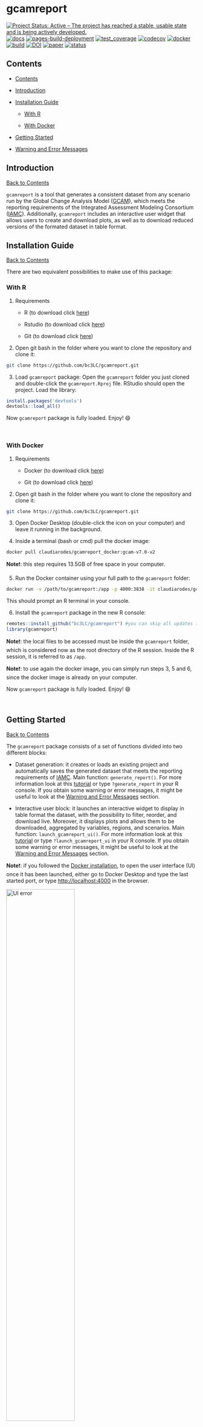 # gcamreport

[![Project Status: Active – The project has reached a stable, usable state and is being actively developed.](https://www.repostatus.org/badges/latest/active.svg)](https://www.repostatus.org/#active)
[![docs](https://github.com/bc3LC/gcamreport/actions/workflows/docs.yaml/badge.svg?branch=gcam-v7.0)](https://github.com/bc3LC/gcamreport/actions/workflows/docs.yaml) [![pages-build-deployment](https://github.com/bc3LC/gcamreport/actions/workflows/pages/pages-build-deployment/badge.svg)](https://github.com/bc3LC/gcamreport/actions/workflows/pages/pages-build-deployment) [![test_coverage](https://github.com/bc3LC/gcamreport/actions/workflows/test_coverage.yml/badge.svg?branch=gcam-v7.0)](https://github.com/bc3LC/gcamreport/actions/workflows/test_coverage.yml) [![codecov](https://codecov.io/gh/bc3LC/gcamreport/branch/gcam-v7.0/graph/badge.svg?token=GHV4F7TGFG)](https://codecov.io/gh/bc3LC/gcamreport) [![docker](https://github.com/bc3LC/gcamreport/actions/workflows/docker_impl.yaml/badge.svg?branch=gcam-v7.0)](https://github.com/bc3LC/gcamreport/actions/workflows/docker_impl.yaml) [![build](https://github.com/bc3LC/gcamreport/actions/workflows/build.yaml/badge.svg?branch=gcam-v7.0)](https://github.com/bc3LC/gcamreport/actions/workflows/build.yaml)
[![DOI](https://zenodo.org/badge/DOI/10.5281/zenodo.10371722.svg)](https://doi.org/10.5281/zenodo.10371722)
[![paper](https://github.com/bc3LC/gcamreport/actions/workflows/draft-pdf.yml/badge.svg?branch=gcam-v7.0)](https://github.com/bc3LC/gcamreport/blob/gcam-v7.0/paper/paper.pdf)
[![status](https://joss.theoj.org/papers/816fd8765945cd5f6fe6d8d1fefdde19/status.svg)](https://joss.theoj.org/papers/816fd8765945cd5f6fe6d8d1fefdde19)

<!-- ------------------------>

<!-- ------------------------>

## <a name="contents"></a>Contents

<!-- ------------------------>

<!-- ------------------------>

-   [Contents](#contents)

-   [Introduction](#introduction)

-   [Installation Guide](#installation-guide)

    -   [With R](#with-r)

    -   [With Docker](#with-docker)

-   [Getting Started](#get-started)

-   [Warning and Error Messages](#bugs)

<!-- ------------------------>

<!-- ------------------------>

## <a name="introduction"></a>Introduction

<!-- ------------------------>

<!-- ------------------------>

[Back to Contents](#contents)

`gcamreport` is a tool that generates a consistent dataset from any scenario run by the Global Change Analysis Model ([GCAM](http://www.globalchange.umd.edu/gcam/)), which meets the reporting requirements of the Integrated Assessment Modeling Consortium ([IAMC](https://www.iamconsortium.org/)). Additionally, `gcamreport` includes an interactive user widget that allows users to create and download plots, as well as to download reduced versions of the formated dataset in table format.

<!-- ------------------------>

<!-- ------------------------>

## <a name="installation-guide"></a>Installation Guide

<!-- ------------------------>

<!-- ------------------------>

[Back to Contents](#contents)

There are two equivalent possibilities to make use of this package:

### <a name="with-R"></a>With R

1.  Requirements

    -   R (to download click [here](https://www.r-project.org/))

    -   Rstudio (to download click [here](https://www.rstudio.com/))

    -   Git (to download click [here](https://git-scm.com/downloads/))

2.  Open git bash in the folder where you want to clone the repository and clone it:

``` bash
git clone https://github.com/bc3LC/gcamreport.git
```

3.  Load `gcamreport` package: Open the `gcamreport` folder you just cloned and double-click the `gcamreport.Rproj` file. RStudio should open the project. Load the library:

``` r
install.packages('devtools')
devtools::load_all()
```

Now `gcamreport` package is fully loaded. Enjoy! :smile:

<br>

### <a name="with-Docker"></a>With Docker

1.  Requirements

    -   Docker (to download click [here](https://docs.docker.com/get-docker/))

    -   Git (to download click [here](https://git-scm.com/downloads))

2.  Open git bash in the folder where you want to clone the repository and clone it:

``` bash
git clone https://github.com/bc3LC/gcamreport.git
```

3.  Open Docker Desktop (double-click the icon on your computer) and leave it running in the background.

4.  Inside a terminal (bash or cmd) pull the docker image:

``` bash
docker pull claudiarodes/gcamreport_docker:gcam-v7.0-v2
```

**Note**:exclamation:: this step requires 13.5GB of free space in your computer.

5.  Run the Docker container using your full path to the `gcamreport` folder:

``` bash
docker run -v /path/to/gcamreport:/app -p 4000:3838 -it claudiarodes/gcamreport_docker:gcam-v7.0-v2
```

This should prompt an R terminal in your console.

6.  Install the `gcamreport` package in the new R console:

``` r
remotes::install_github("bc3LC/gcamreport") #you can skip all updates in case you are asked
library(gcamreport)
```

**Note**:exclamation:: the local files to be accessed must be inside the `gcamreport` folder, which is considered now as the root directory of the R session. Inside the R session, it is referred to as `/app`.

**Note**:exclamation:: to use again the docker image, you can simply run steps 3, 5 and 6, since the docker image is already on your computer.

Now `gcamreport` package is fully loaded. Enjoy! :smile:

<br>

<!-- ------------------------>

<!-- ------------------------>

## <a name="get-started"></a>Getting Started

<!-- ------------------------>

<!-- ------------------------>

[Back to Contents](#contents)

The `gcamreport` package consists of a set of functions divided into two different blocks:

-   Dataset generation: it creates or loads an existing project and automatically saves the generated dataset that meets the reporting requirements of [IAMC](https://www.iamconsortium.org/). Main function: `generate_report()`. For more information look at this [tutorial](https://bc3lc.github.io/gcamreport/articles/Dataset_Generation_Tutorial.html) or type `?generate_report` in your R console. If you obtain some warning or error messages, it might be useful to look at the [Warning and Error Messages](#bugs) section.

-   Interactive user block: it launches an interactive widget to display in table format the dataset, with the possibility to filter, reorder, and download live. Moreover, it displays plots and allows them to be downloaded, aggregated by variables, regions, and scenarios. Main function: `launch_gcamreport_ui()`. For more information look at this [tutorial](https://bc3lc.github.io/gcamreport/articles/Interactive_UI_Tutorial.html) or type `?launch_gcamreport_ui` in your R console. If you obtain some warning or error messages, it might be useful to look at the [Warning and Error Messages](#bugs) section.

**Note**:exclamation:: if you followed the [Docker installation](#with-Docker), to open the user interface (UI) once it has been launched, either go to Docker Desktop and type the last started port, or type <http://localhost:4000> in the browser.

<img src="https://raw.githubusercontent.com/bc3LC/gcamreport/gcam-v7.0/vignettes/readme_fig/shiny_error1.png" title="Click the last started docker port" alt="UI error" width="60%" height="60%"/>

In addition, the package includes some default input files (.Rda), that are read by the different functions. These can be changed by the user. Some of these constants include energy shares, land shares, and others.

<br>

<!-- ------------------------>

<!-- ------------------------>

## <a name="bugs"></a>Warning and Error Messages

<!-- ------------------------>

<!-- ------------------------>

[Back to Contents](#contents)

Some typical and already-known errors that can be easily solved! :bulb:

:computer: Error on "run("path/to/your/data/myData.dat")"

In your R console, you might see this error:

      > generate_report("path/to/your/data/myData.dat")
      [1] "Loading project..."
      [1] "Loading data, performing checks, and saving output..."
      [1] "ag_demand_clean"
      Error in rgcam::getQuery(prj, "demand balances by crop commodity") :
        getQuery: Query demand balances by crop commodity is not in any scenarios in the data set.

<details>

<summary>**Possible solution**</summary>

This problem is due to a wrong path specification. Thus, make sure that you specified correctly the path. In addition:

-   In case you are using `gcamreport` package following the [R installation](#with-r), try to copy the whole path to your data, for instance `C:\Users\username\Documents\path\to\your\data\myData.dat` if you are using a Windows distribution.

-   In case you are using `gcamreport` package following the [Docker installation](#with-docker):

    a)  make sure that your data is inside the `gcamreport` folder.

    b)  make sure that you type correctly the path to your `gcamreport` folder when running the docker image (5th step in the [Docker section](#with-docker))

    c)  make sure that you are pointing correctly to your data. For example, if in the `gcamreport` folder you have a folder called `amazingData` with your dataset `myData.dat`, you should refer to it as

``` r
  # option 1: full path
  generate_report("/app/amazingData/myData.dat")
  
  # option 2: partial path
  generate_report("amazingData/myData.dat")
```

</details>

<br>

:computer: Wired message when launching the UI when using the Docker installation.

After using the functions `generate_report()` or `launch_gcamreport_ui()` to launch the UI, you might get this message:

      Listening on http://0.0.0.0:3838
      /usr/bin/xdg-open: 882: www-browser: not found
      /usr/bin/xdg-open: 882: links2: not found
      /usr/bin/xdg-open: 882: elinks: not found
      /usr/bin/xdg-open: 882: links: not found
      /usr/bin/xdg-open: 882: lynx: not found
      /usr/bin/xdg-open: 882: w3m: not found
      xdg-open: no method available for opening 'http://127.0.0.1:3838' 

<details>

<summary>**Possible solution**</summary>

This is not an error! You simply need to either go to your Docker Desktop program and click the last started port

<img src="https://raw.githubusercontent.com/bc3LC/gcamreport/gcam-v7.0/vignettes/readme_fig/shiny_error1.png" title="Click the last started docker port" alt="UI error" width="50%" height="50%"/>

or open this url <http://localhost:4000> in your favourite browser.

</details>

<br>

:computer: Error when using the UI through Docker installation.

When oppening your *localhost*, you might see this error:

<img src="https://raw.githubusercontent.com/bc3LC/gcamreport/gcam-v7.0/vignettes/readme_fig/shiny_error2.png" title="UI error" alt="UI error" width="40%" height="40%"/>

<details>

<summary>**Possible solution**</summary>

Your UI is not running. Try to either use the `generate_report()` function or the `launch_gcamreport_ui()`.

</details>

<br>

:computer: Error related to *system* when using the Docker installation.

Once the R console is opened, you might see this message after introducing any command:

      System has not been booted with systemd as init system (PID 1). Can't operate.
      Failed to connect to bus: Host is down
      Warning message:
      In system("timedatectl", intern = TRUE) :
         running command 'timedatectl' had status 1 

<details>

<summary>**Possible solution**</summary>

Simply type `Ctrl+C` and run your command again.

</details>
